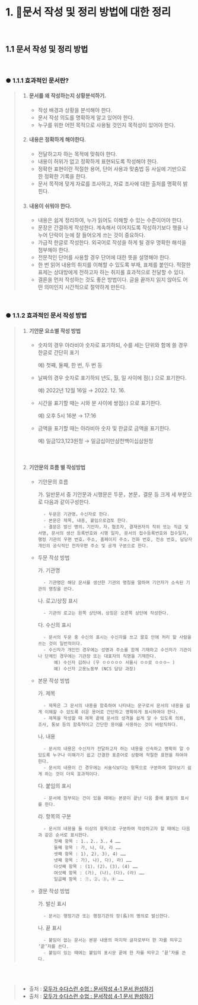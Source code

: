 # 1. 📝문서 작성 및 정리 방법에 대한 정리

<br />

## 1.1 문서 작성 및 정리 방법

<br />

<!-- ● 문서 정리 방법 시작 -->
### ● 1.1.1 효과적인 문서란?

>   1. #### 문서를 왜 작성하는지 상황분석하기.<br/>
>       
>       * 작성 배경과 상황을 분석해야 한다.   
>       * 문서 작성 의도를 명확하게 알고 있어야 한다.   
>       * 누구를 위한 어떤 목적으로 사용될 것인지 목적성이 있어야 한다.   
>       
>   2. #### 내용은 정확하게 해야한다.<br/>
>       
>       * 전달하고자 하는 목적에 맞춰야 한다.   
>       * 내용이 허위가 없고 정확하게 표현되도록 작성해야 한다.   
>       * 정확한 표현이란 적절한 용어, 단어 사용과 맞춤법 등 사실에 기반으로 한 정확한 기록을 한다.   
>       * 문서 목적에 맞게 자료를 조사하고, 자료 조사에 대한 출처를 명확히 밝힌다.   
>       
>   3. #### 내용이 쉬워야 한다.<br/>
>       
>       * 내용은 쉽게 정리하여, 누가 읽어도 이해할 수 있는 수준이어야 한다.   
>       * 문장은 간결하게 작성한다. 계속해서 이어지도록 작성하기보다 행을 나누어 단락이 눈에 잘 들어오게 쓰는 것이 중요하다.   
>       * 가급적 한글로 작성한다. 외국어로 작성을 하게 될 경우 명확한 해석을 첨부해야 한다.   
>       * 전문적인 단어를 사용할 경우 단어에 대한 뜻을 설명해야 한다.   
>       * 한 번 읽어 내용의 취지를 이해할 수 있도록 부재, 표제를 붙인다. 적잘한 표제는 상대방에게 전하고자 하는 취지롤 효과적으로 전달할 수 있다.   
>       * 결론을 먼저 작성하는 것도 좋은 방법이다. 글을 끝까지 읽지 않아도 어떤 의미인지 시간적으로 절약하게 만든다.   

<br />

### ● 1.1.2 효과적인 문서 작성 방법

>   1. #### 기안문 요소별 작성 방법<br/>
>       
>       * 숫자의 경우 아라비아 숫자로 표기하되, 수를 세는 단위와 함께 쓸 경우 한글로 간단히 표기   
>       
>           예) 첫째, 둘째, 한 번, 두 번 등    
>       
>       * 날짜의 경우 숫자로 표기하되 년도, 월, 일 사이에 점(.) 으로 표기한다.  
>       
>           예) 2022년 12월 16일 → 2022. 12. 16.
>       
>       * 시간을 표기할 때는 시와 분 사이에 쌍점(:) 으로 표기한다.  
>       
>           예) 오후 5시 16분 → 17:16
>       
>       * 금액을 표기할 때는 아라비아 숫자 및 한글로 금액을 표기한다.  
>       
>           예) 일금123,123원정 → 일금십이만삼천백이십삼원정
>       
>   <br/>
>
>   2. #### 기안문의 흐름 별 작성방법<br/>
>       
>       * 기안문의 흐름
>       
>           가. 일반문서 중 기안문과 시행문은 두문，본문，결문 등 크게 세 부분으로 다음과 같이구성한다.
>       
>               - 두문은 기관명，수신자로 한다.
>               - 본문은 제목, 내용, 붙임으로검토 한다.
>               - 결문은 발신 명의，기안자，자，협조자, 결재권자의 직위 또는 직급 및 서명, 문서의 생산 등록번호와 시행 일자, 문서의 접수등록번호와 접수일자, 행정 기관의 우편 번호，주소, 홈페이지 주소，전화 번호, 전송 번호, 담당자 개인의 공식적인 전자우편 주소 및 공개 구분으로 한다.
>       
>       * 두문 작성 방법
>       
>           가. 기관명
>       
>               - 기관명은 해당 문서를 생산한 기관의 명칭을 말하며 기안자가 소속된 기관의 명칭을 쓴다.
>       
>           나. 로고/상징 표시
>       
>               - 기관의 로고는 왼쪽 상단에，상징은 오른쪽 상단에 작성한다.
>       
>           다. 수신의 표시
>       
>               - 문서의 두문 중 수신의 표시는 수신자를 쓰고 괄호 안에 처리 할 사람을 쓰는 것이 일반적이다.
>               - 수신자가 개인인 경우에는 성명과 주소를 함께 기재하고 수신자가 기관이나 단체인 경우에는 기관장 또는 대표자의 직명을 기재한다.
>                   예) 수신자 김하나 (우 ㅇㅇㅇㅇㅇ 서울시 ㅇㅇ로 ㅇㅇㅇ~ )
>                   예) 수신자 고용노동부 (NCS 담당 과장)
>       
>       * 본문 작성 방법
>       
>           가. 제목
>       
>               - 제목은 그 문서의 내용을 함축하여 나타내는 문구로서 문서의 내용을 쉽게 이해할 수 있도록 쉬운 용어로 간단하고 명확하게 표시하여야 한다.
>               - 제목을 작성할 때 제목 끝에 문서의 성격을 쉽게 알 수 있도록 의뢰, 조사, 통보 등의 함축적이고 간단한 용어를 사용하는 것이 바람직하다.
>       
>           나. 내용
>       
>               - 문서의 내용은 수신자가 전달하고자 하는 내용을 신속하고 명확히 알 수 있도록 누구나 이해가기 쉽고 간결한 표준어로 상황에 적절한 표현을 하여야 한다. 
>               - 문서의 내용이 긴 경우에는 서술식보다는 항목으로 구분하여 알아보기 쉽게 하는 것이 더욱 효과적이다.
>       
>           다. 붙임의 표시
>       
>               - 문서에 첨부되는 건이 있을 때에는 본문이 끝난 다음 줄에 붙임의 표시를 한다.
>       
>           라. 항목의 구분
>       
>               - 문서의 내용을 둘 이상의 항목으로 구분하여 작성하고자 할 때에는 다음과 같은 순서로 표시한다.
>                   첫째 항목 : 1.，2.，3.，4 ……
>                   둘째 항목 : 가, 나, 다, 라 ……
>                   셋째 항목 : 1), 2), 3), 4) ……
>                   넷째 항목 : 가), 나), 다), 라) ……
>                   다섯째 항목 : (1)，(2)，(3)，(4) ……
>                   여섯째 항목 : (가), (나)，(다)，(라) ……
>                   일곱째 항목 : ①，②，③，④ ……
>       
>       * 결문 작성 방법
>       
>           가. 발신 표시
>       
>               - 문서는 행정기관 또는 행정기관의 장(長)의 명의로 발신한다.
>       
>           나. 끝 표시
>       
>               - 붙임이 없는 문서는 본문 내용의 마지막 글자로부터 한 자를 띄우고 ‘끝’자를 쓴다.
>               - 붙임이 있는 때에는 붙임의 표시문 끝에 한 자를 띄우고 ‘끝’자를 쓴다.
>       
>

<!-- ● 문서 정리 방법 끝 -->

<br />
<br />

> - 출처 :  [모두가 수다스런 수업 : 문서작성 4-1 문서 완성하기](https://ncs.comsuda.net/)
> - 출처 : <a href="https://ncs.comsuda.net" target="_blank">모두가 수다스런 수업 : 문서작성 4-1 문서 완성하기</a>

<br />
<br />